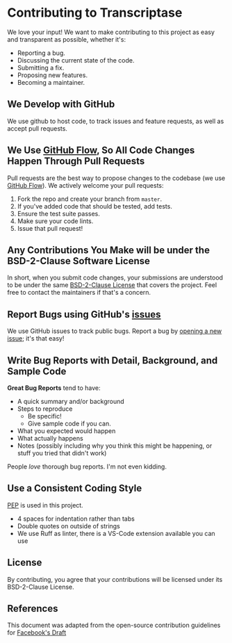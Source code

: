 # Contributing to Transcriptase
We love your input! We want to make contributing to this project as easy and transparent as possible, whether it's:

- Reporting a bug.
- Discussing the current state of the code.
- Submitting a fix.
- Proposing new features.
- Becoming a maintainer.

## We Develop with GitHub
We use github to host code, to track issues and feature requests, as well as accept pull requests.

## We Use [GitHub Flow](https://guides.github.com/introduction/flow/index.html), So All Code Changes Happen Through Pull Requests
Pull requests are the best way to propose changes to the codebase (we use [GitHub Flow](https://guides.github.com/introduction/flow/index.html)). We actively welcome your pull requests:

1. Fork the repo and create your branch from `master`.
2. If you've added code that should be tested, add tests.
3. Ensure the test suite passes.
4. Make sure your code lints.
5. Issue that pull request!

## Any Contributions You Make will be under the BSD-2-Clause Software License
In short, when you submit code changes, your submissions are understood to be under the same [BSD-2-Clause License](https://choosealicense.com/licenses/bsd-2-clause/) that covers the project. Feel free to contact the maintainers if that's a concern.

## Report Bugs using GitHub's [issues](https://github.com/Pennyw0rth/NetExec/issues)
We use GitHub issues to track public bugs. Report a bug by [opening a new issue](https://github.com/Pennyw0rth/NetExec/issues/new/choose); it's that easy!

## Write Bug Reports with Detail, Background, and Sample Code

**Great Bug Reports** tend to have:

- A quick summary and/or background
- Steps to reproduce
  - Be specific!
  - Give sample code if you can.
- What you expected would happen
- What actually happens
- Notes (possibly including why you think this might be happening, or stuff you tried that didn't work)

People *love* thorough bug reports. I'm not even kidding.

## Use a Consistent Coding Style
[PEP](https://peps.python.org/pep-0008/) is used in this project.

* 4 spaces for indentation rather than tabs
* Double quotes on outside of strings
* We use Ruff as linter, there is a VS-Code extension available you can use

## License
By contributing, you agree that your contributions will be licensed under its BSD-2-Clause License.

## References
This document was adapted from the open-source contribution guidelines for [Facebook's Draft](https://github.com/facebook/draft-js/blob/a9316a723f9e918afde44dea68b5f9f39b7d9b00/CONTRIBUTING.md)
